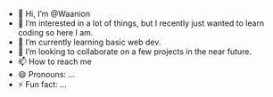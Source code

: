 - 👋 Hi, I’m @Waanion
- 👀 I’m interested in a lot of things, but I recently just wanted to learn coding so here I am.
- 🌱 I’m currently learning basic web dev.
- 💞️ I’m looking to collaborate on a few projects in the near future.
- 📫 How to reach me 
- 😄 Pronouns: ...
- ⚡ Fun fact: ...

<!---
Waanion/Waanion is a ✨ special ✨ repository because its `README.md` (this file) appears on your GitHub profile.
You can click the Preview link to take a look at your changes.
--->
